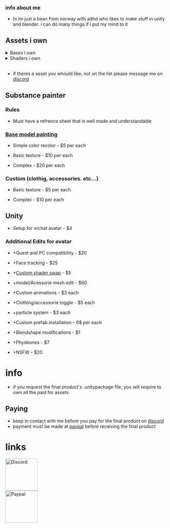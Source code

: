 
### info about me

* hi im just a bean from norway with adhd who likes to make stuff in unity and blender. i can do many things if i put my mind to it

## Assets i own

<details>
    <summary id="Bases">Bases i own</summary>

* [Azalea Dragon](https://foxipaws.gumroad.com/l/Azalea)
![](https://public-files.gumroad.com/e3me2m4qehb2ozrwsfzvh8kam0wc)

* [NKD Protogen](https://nukude.gumroad.com/l/ueLiW)
![](https://public-files.gumroad.com/6cuylt6bbenu273csvuuw5b3fdtx)

* [Taidum](https://irix.gumroad.com/l/DpDFe)
![](https://public-files.gumroad.com/p9le04siklxvswmd7pthiooyw4hp)

* [Irix FluffyDog](https://irix.gumroad.com/l/bikcyg)
![](https://public-files.gumroad.com/dia8g24tofb4h0nhvpfrmc69nh42)

* [Rexouium Avatar](https://rezilloryker.gumroad.com/l/MYutV)
![](https://public-files.gumroad.com/wk6hdfanyrjwm1nruld9pfnfzg9y)

* [Cervus Durr](https://rezilloryker.gumroad.com/l/Cervus)
![](https://public-files.gumroad.com/nmbps15kg9y9cbcxrekspzgoaus6)

* [Meownyrn Cat Avatar Base](https://frostkittypaw.gumroad.com/l/meownyrn)
![](https://public-files.gumroad.com/zirxktdphafu0z836mlb4q0tmknq)

* [Lorc'Avali](https://lorcanvr.gumroad.com/l/lorcavali)
![](https://public-files.gumroad.com/tmkejrxb1dmyyc793cwnz9oietdj)

* [KhnFuCat](https://cyangryphon.gumroad.com/l/KhnFuCat)
![](https://public-files.gumroad.com/gtd2we3q34by74trq3q0qxpyu4la)

* [Mama-Gen](https://ghostly.gumroad.com/l/mamagen)
![](https://public-files.gumroad.com/gjv59i59tlsb3f4io8stpo8btrqv)

* [Winterpaw's VRChat **Cat**](https://juliawinterpaw.gumroad.com/l/vrchatcat)
![](https://public-files.gumroad.com/ch99es6wb2fcss5rm409oxyacscx)

* [Wickerbeast King (VRChat Ready 3D Model)](https://jinapark.gumroad.com/l/JinsWickerbeast)
![](https://public-files.gumroad.com/s0078oropopoa6lnwb4orwgi4go0)

* [Hyenid VRChat Avatar](https://alber.gumroad.com/l/Hyenid)
![](https://public-files.gumroad.com/maphyzxj1h8sm5vxrugso0f3r8iq)

* [VRChat Cat Redux](https://xtosca.gumroad.com/l/ToscaCat)
![](https://public-files.gumroad.com/4qsuamtqr5cj9l358rlwruydrwt9)

* [Kepler](https://booth.pm/en/items/3000412)
![](https://booth.pximg.net/15a199e9-c1ad-46e0-8045-c0d1681bd4ba/i/3000412/70ba2bbd-51eb-4d8a-a693-45f93aad9aca_base_resized.jpg)

* [Regulus](https://booth.pm/en/items/2365403)
![](https://booth.pximg.net/15a199e9-c1ad-46e0-8045-c0d1681bd4ba/i/2365403/601c2e16-fa1c-4657-b583-44dc156f1157_base_resized.jpg)

</details>

<details>
    <summary id="Shaders">Shaders i own</summary>

* Unity Standard

* Vrchat sdk shader

* [Poiyomi 8.2](https://www.patreon.com/poiyomi/posts)

* [AudioBump](https://angriestscv.gumroad.com/l/AudioBump) - Add-on for poyomi

* [VRChat Goo Shader](https://valuef.gumroad.com/l/goo)

* [VRChat Hypno Eyes](https://valuef.gumroad.com/l/hypno-eyes)

* [Warren's Fast Fur Shader](https://warrenwolfy.gumroad.com/l/atntv)

* [XSFur](https://booth.pm/en/items/1084711)

</details>

<br>

* if theres a asset you whould like, not on the list please message me on [discord](#discord)


## Substance painter

### Rules

* Must have a refrence sheet that is well made and understandable

### [Base model painting](#Bases)

* Simple color recolor - $5 per each

* Basic texture - $10 per each

* Complex - $20 per each

### Custom (clothig, accessories. etc...)

* Basic texture - $5 per each

* Complex - $10 per each

## Unity

* Setup for vrchat avatar - $4

### Additional Edits for avatar

* +Quest and PC compatibility - $20

* +Face tracking - $25

* +[Custom shader swap](#Shaders) - $5

* +model/Acessorie mesh edit - $60

* +Custom animations - $3 each

* +Clothing/accessorie toggle - $5 each

* +particle system - $3 each

* +Custom prefab installation - 6$ per each

* +Blendshape modifications - $1

* +Physbones - $7

* +NSFW - $20

# info

* if you request the final product's .unitypackage file, you will require to own all the paid for assets

## Paying

* keep in contact with me before you pay for the final product on [discord](#discord)
* payment must be made at [paypal](#paypal) before receiving the final product

# links

<a href="https://discord.com/invite/QhdKbZzw" id="discord">
    <img src="https://assets-global.website-files.com/6257adef93867e50d84d30e2/636e0a6a49cf127bf92de1e2_icon_clyde_blurple_RGB.png" alt="Discord" style="width: 100px; height: auto;" title="Friend me on Discord">
</a>

<br>

<a href="https://paypal.me/splatzie" id="paypal">
    <img src="https://upload.wikimedia.org/wikipedia/commons/thumb/b/b7/PayPal_Logo_Icon_2014.svg/1664px-PayPal_Logo_Icon_2014.svg.png" alt="Paypal" style="width: 100px; height: auto;" title="Support me on Paypal">
</a>
